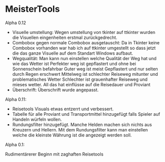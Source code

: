 # MeisterTools

Alpha 0.12

- Visuelle umstellung:
Wegen umstellung von tkinter auf ttkinter wurden die Visuellen eingenheiten erstmal zurückgedrecht. 
- Combobox gegen normale Combobox ausgetauscht:
Da in Tkinter keine Combobox vorhanden war hab ich auf ttkinter umgestellt so dass jetzt die das ganze Visuelle auf dem Standart      Windows aufbaut.
- Wegqualität:
Man kann nun einstellen welche Qualität der Weg hat und wie das Wetter ist
Perfekter weg ist gepflastert und ohne bei Sonnenschein befahrbar
Guter weg ist meist Gepflastert und nur selten durch Regen erschwert
Mittelweg ist schlechter Reiseweg mitunter und problematisches Wetter
Schlechter ist grauenhafter Reiseweg und mieses wetter. 
All das hat einflüsse auf die Reisedauer und Proviant
- Überschrift:
Überschrift wurde angepasst.


Alpha 0.11:

- Reisetools Visuals etwas entzerrt und verbessert.
- Tabelle für alle Proviant und Transportmittel hinzugefügt falls Spieler auf Handeln würfeln wollen. 
- Rundungsfilter hinzugefügt. Manche Helden machen sich nichts aus Kreuzern und Hellern. Mit dem Rundungsfilter kann man einstellen welche die kleinste Währung ist die angezeigt werden soll.




Alpha 0.1:

Rudimentärerer Beginn mit zaghaften Reisetools
